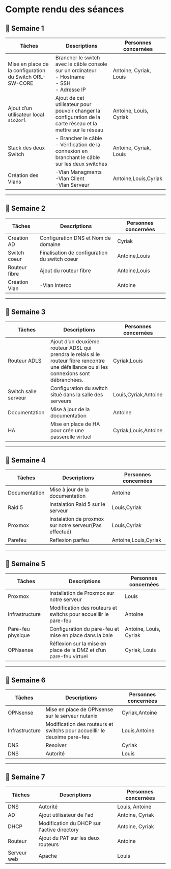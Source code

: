 # Compte rendu des séances

## 📅 Semaine 1

| Tâches                                  | Descriptions                                                                 | Personnes concernées       |
|-----------------------------------------|----------------------------------------------------------------------------|----------------------------|
| Mise en place de la configuration du Switch ORL-SW-CORE | Brancher le switch avec le câble console sur un ordinateur<br>- Hostname<br>- SSH<br>- Adresse IP | Antoine, Cyriak, Louis     |
| Ajout d’un utilisateur local `sio2orl`  | Ajout de cet utilisateur pour pouvoir changer la configuration de la carte réseau et la mettre sur le réseau  | Antoine, Louis, Cyriak     |
| Stack des deux Switch                   | - Brancher le câble<br>- Vérification de la connexion en branchant le câble sur les deux switches | Antoine, Cyriak, Louis     |
|Création des Vlans        |-Vlan Managments<br>-Vlan Client<br>-Vlan Serveur              |Antoine,Louis,Cyriak                      |

---

## 📅 Semaine 2

| Tâches                       | Descriptions                                                                 | Personnes concernées       |
|------------------------------|----------------------------------------------------------------------------|----------------------------|
| Création AD                  | Configuration DNS et Nom de domaine                                         | Cyriak|
|Switch coeur|Finalisation de configuration du switch coeur             |Antoine,Louis                    |
|Routeur fibre        |Ajout du routeur fibre             |Antoine,Louis
|Création Vlan       |-Vlan Interco           |Antoine   |

---

## 📅 Semaine 3

| Tâches | Descriptions | Personnes concernées |
|--------|--------------|----------------------|
|Routeur ADLS|Ajout d’un deuxième routeur ADSL qui prendra le relais si le routeur fibre rencontre une défaillance ou si les connexions sont débranchées.              |Cyriak,Louis|
|Switch salle serveur|Configuration du switch situé dans la salle des serveurs              |Louis,Cyriak,Antoine                      |
|Documentation |Mise à jour de la documentation              |Antoine|
|HA|Mise en place de HA pour crée une passerelle virtuel              |Cyriak,Louis,Antoine

---

## 📅 Semaine 4

| Tâches | Descriptions | Personnes concernées |
|--------|--------------|----------------------|
|Documentation |Mise à jour de la documentation|Antoine
|Raid 5|Instalation Raid 5 sur le serveur | Louis,Cyriak |
|Proxmox|Instalation de proxmox sur notre serveur(Pas effectué) | Louis,Cyriak |
|Parefeu|Reflexion parfeu | Antoine,Louis,Cyriak |

---

## 📅 Semaine 5

| Tâches | Descriptions | Personnes concernées |
|--------|--------------|----------------------|
| Proxmox            | Installation de Proxmox sur notre serveur                          | Louis                 |
| Infrastructure     | Modification des routeurs et switchs pour accueillir le pare-feu   | Antoine               |
| Pare-feu physique  | Configuration du pare-feu et mise en place dans la baie            | Antoine, Louis, Cyriak|
| OPNsense           | Réflexion sur la mise en place de la DMZ et d’un pare-feu virtuel  | Cyriak, Louis         |

---

## 📅 Semaine 6

| Tâches | Descriptions | Personnes concernées |
|--------|--------------|----------------------|
|OPNsense|Mise en place de OPNsense sur le serveur nutanix|Cyriak,Antoine|
|Infrastructure |Modification des routeurs et switchs pour accueillir le  deuxime pare-feu |Louis,Antoine|
|DNS|Resolver|Cyriak|
|DNS|Autorité|Louis|

---

## 📅 Semaine 7

| Tâches | Descriptions | Personnes concernées |
|--------|--------------|----------------------|
|DNS|Autorité|Louis, Antoine|
|AD|Ajout utilisateur de l'ad|Antoine, Cyriak|
|DHCP|Modification du DHCP sur l'active directory|Antoine, Cyriak|
|Routeur|Ajout du PAT sur les deux routeurs|Antoine|
|Serveur web|Apache|Louis|


